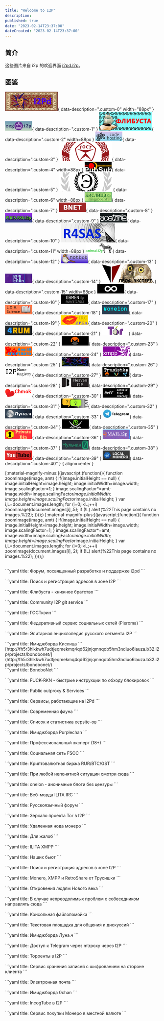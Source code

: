 ```yaml
---
title: "Welcome to I2P"
description:
published: true
date: "2023-02-14T23:37:00"
dateCreated: "2023-02-14T23:37:00"
---
```


## 简介

这些图片来自 i2p 的欢迎界面 [i2pd.i2p][]。

[i2pd.i2p]: http://i2pd.i2p

## 图鉴

![333.i2p](/src/archive/Welcome_to_I2P/333.gif){ data-description=".custom-0" width="88px" }
![reg.i2p](/src/archive/Welcome_to_I2P/reg.png){ data-description=".custom-1" }
![flibusta.i2p](/src/archive/Welcome_to_I2P/flibusta.gif){ data-description=".custom-2" width=88px }
![git.community.i2p](/src/archive/Welcome_to_I2P/gitcommunity.jpg){ data-description=".custom-3" }
![gostcoin.i2p](/src/archive/Welcome_to_I2P/gostcoin.png){ data-description=".custom-4" width=88px }
![pubsub.i2p](/src/archive/Welcome_to_I2P/pubsub.jpg){ data-description=".custom-5" }
![wiki.ilita.i2p](/src/archive/Welcome_to_I2P/wiki_banner.png){ data-description=".custom-6" width=88px }
![kislitsa.i2p](/src/archive/Welcome_to_I2P/kislitsa.png){ data-description=".custom-7" }
![bonobonet.i2p](/src/archive/Welcome_to_I2P/bnet_ilita.png){ data-description=".custom-8" }
![fuck-rkn.i2p](/src/archive/Welcome_to_I2P/fuckrkn.png){ data-description=".custom-9" }
![acetone.i2p](/src/archive/Welcome_to_I2P/acetone.png){ data-description=".custom-10" }
![r4sas.i2p](/src/archive/Welcome_to_I2P/r4sas.png){ data-description=".custom-11" width=88px }
![animal.i2p](/src/archive/Welcome_to_I2P/animal.png){ data-description=".custom-12" }
![notbob.i2p](/src/archive/Welcome_to_I2P/notbob.jpg){ data-description=".custom-13" }
![purplechan.i2p](/src/archive/Welcome_to_I2P/purplechan.jpg){ data-description=".custom-14" }
![pizdabol.i2p](/src/archive/Welcome_to_I2P/pizdabol.gif){ data-description=".custom-15" width=88px }
![fsoc.i2p](/src/archive/Welcome_to_I2P/fsoc.png){ data-description=".custom-16" }
![obmen.i2p](/src/archive/Welcome_to_I2P/obmen.png){ data-description=".custom-17" }
![knijka.i2p](/src/archive/Welcome_to_I2P/knijka.png){ data-description=".custom-18" }
![onelon.i2p](/src/archive/Welcome_to_I2P/onelon.png){ data-description=".custom-19" }
![irc.acetone.i2p](/src/archive/Welcome_to_I2P/irc-acetone.jpg){ data-description=".custom-20" }
![4rum.i2p](/src/archive/Welcome_to_I2P/4rum.png){ data-description=".custom-21" }
![torproject.i2p](/src/archive/Welcome_to_I2P/tor.png){ data-description=".custom-22" }
![a6oqn7gevseuek3akchgzzjkf5qkh5pdj56jjlqtuynsj2krg7wq.b32.i2p](/src/archive/Welcome_to_I2P/monero-node.png){ data-description=".custom-23" }
![sportloto.i2p](/src/archive/Welcome_to_I2P/sportloto.png){ data-description=".custom-24" }
![xmpp.ilita.i2p](/src/archive/Welcome_to_I2P/xmpp.jpg){ data-description=".custom-25" }
![wlm.i2p](/src/archive/Welcome_to_I2P/mlw.jpg){ data-description=".custom-26" }
![inr.i2p](/src/archive/Welcome_to_I2P/inr.png){ data-description=".custom-27" }
![trusishka.i2p](/src/archive/Welcome_to_I2P/trusishka.png){ data-description=".custom-28" }
![heaven.i2p](/src/archive/Welcome_to_I2P/door51.png){ data-description=".custom-29" }
![chmok.i2p](/src/archive/Welcome_to_I2P/chmok.png){ data-description=".custom-30" }
![0xff.i2p](/src/archive/Welcome_to_I2P/0xff.png){ data-description=".custom-31" }
![txtcon.i2p](/src/archive/Welcome_to_I2P/txtcon.png){ data-description=".custom-32" }
![lunach.i2p](/src/archive/Welcome_to_I2P/lunach.png){ data-description=".custom-33" }
![telegram.i2p](/src/archive/Welcome_to_I2P/telegram.jpg){ data-description=".custom-34" }
![tracker2.postman.i2p](/src/archive/Welcome_to_I2P/tracker2.png){ data-description=".custom-35" }
![privatebin.i2p](/src/archive/Welcome_to_I2P/privatebin.png){ data-description=".custom-36" }
![hq.postman.i2p](/src/archive/Welcome_to_I2P/postman.gif){ data-description=".custom-37" }
![nullchan.i2p](/src/archive/Welcome_to_I2P/nullchan.png){ data-description=".custom-38" }
![tube.i2p](/src/archive/Welcome_to_I2P/tube.jpg){ data-description=".custom-39" }
![lm.i2p](/src/archive/Welcome_to_I2P/lm.png){ data-description=".custom-40" }
{ align=center }

[:material-magnify-minus:](javascript:(function(){ function zoomImage(image, amt) { if(image.initialHeight == null) { image.initialHeight=image.height; image.initialWidth=image.width; image.scalingFactor=1; } image.scalingFactor*=amt; image.width=image.scalingFactor*image.initialWidth; image.height=image.scalingFactor*image.initialHeight; } var i,L=document.images.length; for (i=0;i<L;++i) zoomImage(document.images[i],.5); if (!L) alert(%22This page contains no images.%22); })();)
[:material-magnify-plus:](javascript:(function(){ function zoomImage(image, amt) { if(image.initialHeight == null) { image.initialHeight=image.height; image.initialWidth=image.width; image.scalingFactor=1; } image.scalingFactor*=amt; image.width=image.scalingFactor*image.initialWidth; image.height=image.scalingFactor*image.initialHeight; } var i,L=document.images.length; for (i=0;i<L;++i) zoomImage(document.images[i], 2); if (!L) alert(%22This page contains no images.%22); })();)

<div class="glightbox-desc custom-0" markdown="block"><http://333.i2p><br>
```yaml
title: Форум, посвященный разработке и поддержке i2pd
```
</div>
<div class="glightbox-desc custom-1" markdown="block"><http://reg.i2p><br>
```yaml
title: Поиск и регистрация адресов в зоне I2P
```
</div>
<div class="glightbox-desc custom-2" markdown="block"><http://flibusta.i2p><br>
```yaml
title: Флибуста - книжное братство
```
</div>
<div class="glightbox-desc custom-3" markdown="block"><http://git.community.i2p><br>
```yaml
title: Community I2P git service
```
</div>
<div class="glightbox-desc custom-4" markdown="block"><http://gostcoin.i2p><br>
```yaml
title: ГОСТкоин
```
</div>
<div class="glightbox-desc custom-5" markdown="block"><http://pubsub.i2p><br>
```yaml
title: Федеративный сервис социальных сетей (Pleroma)
```
</div>
<div class="glightbox-desc custom-6" markdown="block"><http://wiki.ilita.i2p><br>
```yaml
title: Элитарная энциклопедия русского сегмента I2P
```
</div>
<div class="glightbox-desc custom-7" markdown="block"><http://kislitsa.i2p><br>
```yaml
title: Имиджборда Кислица
```
</div>
<div class="glightbox-desc custom-8" markdown="block">[http://fh5r3hlkkwh7udtjeqmekmq4qd62jnjqmnqob5hm3ndiuo6lauza.b32.i2p/projects/bonobonet/](http://fh5r3hlkkwh7udtjeqmekmq4qd62jnjqmnqob5hm3ndiuo6lauza.b32.i2p/projects/bonobonet/)<br>
```yaml
title: BonoboNet
```
</div>
<div class="glightbox-desc custom-9" markdown="block"><http://fuck-rkn.i2p><br>
```yaml
title: FUCK-RKN - быстрые инструкции по обходу блокировок
```
</div>
<div class="glightbox-desc custom-10" markdown="block"><http://acetone.i2p><br>
```yaml
title: Public outproxy &amp; Services
```
</div>
<div class="glightbox-desc custom-11" markdown="block"><http://r4sas.i2p><br>
```yaml
title: Сервисы, работающие на I2Pd
```
</div>
<div class="glightbox-desc custom-12" markdown="block"><http://animal.i2p><br>
```yaml
title: Современная фауна
```
</div>
<div class="glightbox-desc custom-13" markdown="block"><http://notbob.i2p><br>
```yaml
title: Список и статистика eepsite-ов
```
</div>
<div class="glightbox-desc custom-14" markdown="block"><http://purplechan.i2p><br>
```yaml
title: Имиджборда Purplechan
```
</div>
<div class="glightbox-desc custom-15" markdown="block"><http://pizdabol.i2p><br>
```yaml
title: Профессиональный эксперт (18+)
```
</div>
<div class="glightbox-desc custom-16" markdown="block"><http://fsoc.i2p><br>
```yaml
title: Социальная сеть FSOC
```
</div>
<div class="glightbox-desc custom-17" markdown="block"><http://obmen.i2p><br>
```yaml
title: Криптовалютная биржа RUR/BTC/GST
```
</div>
<div class="glightbox-desc custom-18" markdown="block"><http://knijka.i2p><br>
```yaml
title: При любой непонятной ситуации смотри сюда
```
</div>
<div class="glightbox-desc custom-19" markdown="block"><http://onelon.i2p><br>
```yaml
title: onelon - анонимные блоги без цензуры
```
</div>
<div class="glightbox-desc custom-20" markdown="block"><http://irc.acetone.i2p/web/#ru><br>
```yaml
title: Веб-морда ILITA IRC
```
</div>
<div class="glightbox-desc custom-21" markdown="block"><http://4rum.i2p><br>
```yaml
title: Русскоязычный форум
```
</div>
<div class="glightbox-desc custom-22" markdown="block"><http://torproject.i2p><br>
```yaml
title: Зеркало проекта Tor в I2P
```
</div>
<div class="glightbox-desc custom-23" markdown="block"><http://a6oqn7gevseuek3akchgzzjkf5qkh5pdj56jjlqtuynsj2krg7wq.b32.i2p><br>
```yaml
title: Удаленная нода монеро
```
</div>
<div class="glightbox-desc custom-24" markdown="block"><http://sportloto.i2p><br>
```yaml
title: Для жалоб
```
</div>
<div class="glightbox-desc custom-25" markdown="block"><http://xmpp.ilita.i2p><br>
```yaml
title: ILITA XMPP
```
</div>
<div class="glightbox-desc custom-26" markdown="block"><http://nigg3rveztrkpzoimq4z46pvbtml27mfhadt7n5bvl3pzzyzefxa.b32.i2p><br>
```yaml
title: Наших бьют
```
</div>
<div class="glightbox-desc custom-27" markdown="block"><http://inr.i2p><br>
```yaml
title: Поиск и регистрация адресов в зоне I2P
```
</div>
<div class="glightbox-desc custom-28" markdown="block"><http://trusishka.i2p><br>
```yaml
title: Monero, XMPP и RetroShare от Трусишки
```
</div>
<div class="glightbox-desc custom-29" markdown="block"><http://heaven.i2p><br>
```yaml
title: Откровения людям Нового века
```
</div>
<div class="glightbox-desc custom-30" markdown="block"><http://chmok.i2p><br>
```yaml
title: В случае непреодолимых проблем с собеседником направлять сюда
```
</div>
<div class="glightbox-desc custom-31" markdown="block"><http://0xff.i2p><br>
```yaml
title: Консольная файлопомойка
```
</div>
<div class="glightbox-desc custom-32" markdown="block"><http://txtcon.i2p><br>
```yaml
title: Текстовая площадка для общения и дискуссий
```
</div>
<div class="glightbox-desc custom-33" markdown="block"><http://lunach.i2p><br>
```yaml
title: Имиджборда Луна.ч
```
</div>
<div class="glightbox-desc custom-34" markdown="block"><http://telegram.i2p><br>
```yaml
title: Доступ к Telegram через mtrpoxy через I2P
```
</div>
<div class="glightbox-desc custom-35" markdown="block"><http://tracker2.postman.i2p><br>
```yaml
title: Торренты в I2P
```
</div>
<div class="glightbox-desc custom-36" markdown="block"><http://privatebin.i2p><br>
```yaml
title: Сервис хранения записей с шифрованием на стороне клиента
```
</div>
<div class="glightbox-desc custom-37" markdown="block"><http://hq.postman.i2p><br>
```yaml
title: Электронная почта
```
</div>
<div class="glightbox-desc custom-38" markdown="block"><http://nullchan.i2p><br>
```yaml
title: Имиджборда 0chan
```
</div>
<div class="glightbox-desc custom-39" markdown="block"><http://tube.i2p><br>
```yaml
title: IncogTube в I2P
```
</div>
<div class="glightbox-desc custom-40" markdown="block"><http://lm.i2p><br>
```yaml
title: Сервис покупки Монеро в местной валюте
```
</div>
